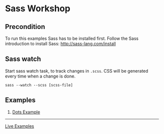 # Sass Workshop

## Precondition

To run this examples Sass has to be installed first. Follow the Sass introduction to install Sass: http://sass-lang.com/install

## Sass watch

Start sass watch task, to track changes in `.scss`. CSS will be generated every time when a change is done.

`sass --watch --scss [scss-file]`

## Examples

1. [Dots Example](./examples/dots/dots.md)


---

[Live Examples](http://marymar.github.io/sass-workshop/)
